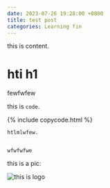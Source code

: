 ```yaml
---
date: 2023-07-26 19:28:00 +0800
title: test post
categories: Learning fin
---
```


this is content.

# hti h1

fewfwfew

this is `code`.


{% include copycode.html %}
```
htlmlwfew.


wfwfwfwe

```

this is a pic:

![this is logo](/assets/images/logo.png)